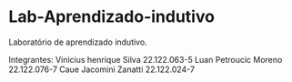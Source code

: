 # Lab-Aprendizado-indutivo
Laboratório de aprendizado indutivo.

Integrantes: 
Vinicius henrique Silva 22.122.063-5
Luan Petroucic Moreno 22.122.076-7
Caue Jacomini Zanatti 22.122.024-7
